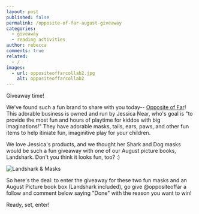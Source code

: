 ```yaml
---
layout: post
published: false
permalink: /opposite-of-far-august-giveaway
categories:
  - giveaway
  - reading activities
author: rebecca
comments: true
related:
  - /
images:
  - url: oppositeoffarcollab2.jpg
    alt: oppositeoffarcollab2
---
```

Giveaway time! 

We've found such a fun brand to share with you today-- [Opposite of Far](https://oppositeoffar.com/ "Opposite of Far")! This adorable business is owned and run by Jessica Near, who's goal is "to provide the most fun and hours of playtime for kiddos with big imaginations!" They have adorable masks, tails, ears, paws, and other fun items to help itiniate fun, imaginitive play for your children. 

We love Jessica's products, and we thought her Shark and Dog masks would be such a fun giveaway with one of our August picture books, Landshark. Don't you think it looks fun, too? :) 

![Landshark & Masks]({{site.baseurl}}/assets/img/posts/oppositeoffarcollab2.jpg)


So here's the deal: to enter the giveaway for these two fun masks and an August Picture book box (Landshark included), go give @oppositeoffar a follow and comment below saying "Done" with the reason you want to win! 

Ready, set, enter! 
